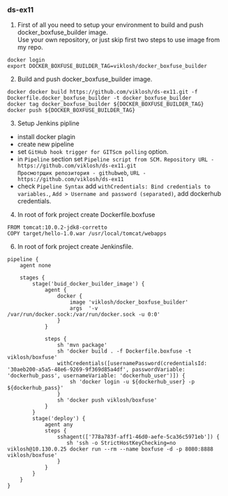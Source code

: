 ### ds-ex11
1. First of all you need to setup your environment to build and push docker_boxfuse_builder image. \
Use your own repository, or just skip first two steps to use image from my repo.
```
docker login
export DOCKER_BOXFUSE_BUILDER_TAG=viklosh/docker_boxfuse_builder
```
2. Build and push docker_boxfuse_builder image.
```
docker docker build https://github.com/viklosh/ds-ex11.git -f Dockerfile.docker_boxfuse_builder -t docker_boxfuse_builder
docker tag docker_boxfuse_builder ${DOCKER_BOXFUSE_BUILDER_TAG}
docker push ${DOCKER_BOXFUSE_BUILDER_TAG}
```
3. Setup Jenkins pipline
- install docker plagin
- create new pipeline
- set `GitHub hook trigger for GITScm polling` option.
- in `Pipeline` section set `Pipeline script from SCM.` `Repository URL - https://github.com/viklosh/ds-ex11.git`\
  `Просмотрщик репозитория - githubweb`, `URL - https://github.com/viklosh/ds-ex11`
- check `Pipeline Syntax` add `withCredentials: Bind credentials to variables.`, `Add > Username and password (separated)`, add dockerhub credentials.
4. In root of fork project create Dockerfile.boxfuse
```
FROM tomcat:10.0.2-jdk8-corretto
COPY target/hello-1.0.war /usr/local/tomcat/webapps
```
6. In root of fork project create Jenkinsfile.
```
pipeline {
    agent none

    stages {
        stage('buid_docker_builder_image') {
            agent {
                docker {
                    image 'viklosh/docker_boxfuse_builder'
                    args  '-v /var/run/docker.sock:/var/run/docker.sock -u 0:0'
                }
            }
            
            steps {
                sh 'mvn package'
                sh 'docker build . -f Dockerfile.boxfuse -t viklosh/boxfuse'
                withCredentials([usernamePassword(credentialsId: '30aeb200-a5a5-48e6-9269-9f369d85a4df', passwordVariable: 'dockerhub_pass', usernameVariable: 'dockerhub_user')]) {
                    sh 'docker login -u ${dockerhub_user} -p ${dockerhub_pass}'
                }
                sh 'docker push viklosh/boxfuse'
            }
        }
        stage('deploy') {
            agent any
            steps {
                sshagent(['778a783f-aff1-46d0-aefe-5ca36c5971eb']) {
                   sh 'ssh -o StrictHostKeyChecking=no viklosh@10.130.0.25 docker run --rm --name boxfuse -d -p 8080:8888 viklosh/boxfuse'
                }
            }
        }
    }
}
```
